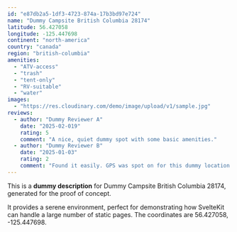 ```yaml
---
id: "e87db2a5-1df3-4723-874a-17b3bd97e724"
name: "Dummy Campsite British Columbia 28174"
latitude: 56.427058
longitude: -125.447698
continent: "north-america"
country: "canada"
region: "british-columbia"
amenities:
  - "ATV-access"
  - "trash"
  - "tent-only"
  - "RV-suitable"
  - "water"
images:
  - "https://res.cloudinary.com/demo/image/upload/v1/sample.jpg"
reviews:
  - author: "Dummy Reviewer A"
    date: "2025-02-019"
    rating: 5
    comment: "A nice, quiet dummy spot with some basic amenities."
  - author: "Dummy Reviewer B"
    date: "2025-01-03"
    rating: 2
    comment: "Found it easily. GPS was spot on for this dummy location."
---
```


This is a **dummy description** for Dummy Campsite British Columbia 28174, generated for the proof of concept.

It provides a serene environment, perfect for demonstrating how SvelteKit can handle a large number of static pages. The coordinates are 56.427058, -125.447698.
